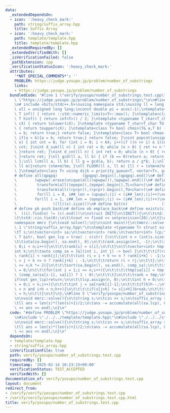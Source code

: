 ```yaml
---
data:
  _extendedDependsOn:
  - icon: ':heavy_check_mark:'
    path: string/suffix_array.hpp
    title: Suffix Array
  - icon: ':heavy_check_mark:'
    path: template/template.hpp
    title: template/template.hpp
  _extendedRequiredBy: []
  _extendedVerifiedWith: []
  _isVerificationFailed: false
  _pathExtension: cpp
  _verificationStatusIcon: ':heavy_check_mark:'
  attributes:
    '*NOT_SPECIAL_COMMENTS*': ''
    PROBLEM: https://judge.yosupo.jp/problem/number_of_substrings
    links:
    - https://judge.yosupo.jp/problem/number_of_substrings
  bundledCode: "#line 1 \"verify/yosupo/number_of_substrings.test.cpp\"\n#define PROBLEM\
    \ \"https://judge.yosupo.jp/problem/number_of_substrings\"\n\n#line 1 \"template/template.hpp\"\
    \n# include <bits/stdc++.h>\nusing namespace std;\nusing ll = long long;\nusing\
    \ ull = unsigned long long;\nconst double pi = acos(-1);\ntemplate<class T>constexpr\
    \ T inf() { return ::std::numeric_limits<T>::max(); }\ntemplate<class T>constexpr\
    \ T hinf() { return inf<T>() / 2; }\ntemplate <typename T_char>T_char TL(T_char\
    \ cX) { return tolower(cX); }\ntemplate <typename T_char>T_char TU(T_char cX)\
    \ { return toupper(cX); }\ntemplate<class T> bool chmin(T& a,T b) { if(a > b){a\
    \ = b; return true;} return false; }\ntemplate<class T> bool chmax(T& a,T b) {\
    \ if(a < b){a = b; return true;} return false; }\nint popcnt(unsigned long long\
    \ n) { int cnt = 0; for (int i = 0; i < 64; i++)if ((n >> i) & 1)cnt++; return\
    \ cnt; }\nint d_sum(ll n) { int ret = 0; while (n > 0) { ret += n % 10; n /= 10;\
    \ }return ret; }\nint d_cnt(ll n) { int ret = 0; while (n > 0) { ret++; n /= 10;\
    \ }return ret; }\nll gcd(ll a, ll b) { if (b == 0)return a; return gcd(b, a%b);\
    \ };\nll lcm(ll a, ll b) { ll g = gcd(a, b); return a / g*b; };\nll MOD(ll x,\
    \ ll m){return (x%m+m)%m; }\nll FLOOR(ll x, ll m) {ll r = (x%m+m)%m; return (x-r)/m;\
    \ }\ntemplate<class T> using dijk = priority_queue<T, vector<T>, greater<T>>;\n\
    # define all(qpqpq)           (qpqpq).begin(),(qpqpq).end()\n# define UNIQUE(wpwpw)\
    \        (wpwpw).erase(unique(all((wpwpw))),(wpwpw).end())\n# define LOWER(epepe)\
    \         transform(all((epepe)),(epepe).begin(),TL<char>)\n# define UPPER(rprpr)\
    \         transform(all((rprpr)),(rprpr).begin(),TU<char>)\n# define rep(i,upupu)\
    \         for(ll i = 0, i##_len = (upupu);(i) < (i##_len);(i)++)\n# define reps(i,opopo)\
    \        for(ll i = 1, i##_len = (opopo);(i) <= (i##_len);(i)++)\n# define len(x)\
    \                ((ll)(x).size())\n# define bit(n)               (1LL << (n))\n\
    # define pb push_back\n# define eb emplace_back\n# define exists(c, e)       \
    \  ((c).find(e) != (c).end())\n\nstruct INIT{\n\tINIT(){\n\t\tstd::ios::sync_with_stdio(false);\n\
    \t\tstd::cin.tie(0);\n\t\tcout << fixed << setprecision(20);\n\t}\n}INIT;\n\n\
    namespace mmrz {\n\tvoid solve();\n}\n\nint main(){\n\tmmrz::solve();\n}\n#line\
    \ 1 \"string/suffix_array.hpp\"\n\ntemplate <typename T> struct suffix_array {\n\
    \tT s;\n\tvector<int> sa;\n\tvector<int> rank;\n\tvector<int> lcp;\n\n\tsuffix_array(const\
    \ T &str, bool gen_lcp = true) : s(str) {\n\t\tint n = (int)s.size();\n\t\tsa.resize(n+1);\n\
    \t\tiota(sa.begin(), sa.end(), 0);\n\t\trank.assign(n+1, -1);\n\t\tfor(int i =\
    \ 0;i < n;i++){\n\t\t\trank[i] = s[i];\n\t\t}\n\t\tvector<int> tmp(n+1);\n\t\t\
    int k;\n\t\tauto comp_sa = [&](int i, int j) -> bool {\n\t\t\tif(rank[i] != rank[j])return\
    \ rank[i] < rank[j];\n\t\t\tint ri = i + k <= n ? rank[i+k] : -1;\n\t\t\tint rj\
    \ = j + k <= n ? rank[j+k] : -1;\n\t\t\treturn ri < rj;\n\t\t};\n\t\tfor(k = 1;k\
    \ <= n;k *= 2){\n\t\t\tsort(sa.begin(), sa.end(), comp_sa);\n\t\t\ttmp[sa[0]]\
    \ = 0;\n\t\t\tfor(int i = 1;i <= n;i++){\n\t\t\t\ttmp[sa[i]] = tmp[sa[i-1]] +\
    \ (comp_sa(sa[i-1], sa[i]) ? 1 : 0);\n\t\t\t}\n\t\t\trank = tmp;\n\t\t}\n\n\t\t\
    if(not gen_lcp)return;\n\n\t\tlcp.assign(n, 0);\n\t\tint h = 0;\n\t\tfor(int i\
    \ = 0;i < n;i++){\n\t\t\tint j = sa[rank[i]-1];\n\t\t\tif(h)h--;\n\t\t\tfor(;j+h\
    \ < n and i+h < n;h++){\n\t\t\t\tif(s[j+h] != s[i+h])break;\n\t\t\t}\n\t\t\tlcp[rank[i]-1]\
    \ = h;\n\t\t}\n\t}\n};\n#line 5 \"verify/yosupo/number_of_substrings.test.cpp\"\
    \n\nvoid mmrz::solve(){\n\tstring s;\n\tcin >> s;\n\tsuffix_array sa(s, true);\n\
    \tll ans = len(s)*(len(s)+1)/2;\n\tans -= accumulate(all(sa.lcp), 0LL);\n\tcout\
    \ << ans << endl;\n}\n"
  code: "#define PROBLEM \"https://judge.yosupo.jp/problem/number_of_substrings\"\n\
    \n#include \"./../../template/template.hpp\"\n#include \"./../../string/suffix_array.hpp\"\
    \n\nvoid mmrz::solve(){\n\tstring s;\n\tcin >> s;\n\tsuffix_array sa(s, true);\n\
    \tll ans = len(s)*(len(s)+1)/2;\n\tans -= accumulate(all(sa.lcp), 0LL);\n\tcout\
    \ << ans << endl;\n}\n"
  dependsOn:
  - template/template.hpp
  - string/suffix_array.hpp
  isVerificationFile: true
  path: verify/yosupo/number_of_substrings.test.cpp
  requiredBy: []
  timestamp: '2025-02-14 10:23:15+09:00'
  verificationStatus: TEST_ACCEPTED
  verifiedWith: []
documentation_of: verify/yosupo/number_of_substrings.test.cpp
layout: document
redirect_from:
- /verify/verify/yosupo/number_of_substrings.test.cpp
- /verify/verify/yosupo/number_of_substrings.test.cpp.html
title: verify/yosupo/number_of_substrings.test.cpp
---
```

